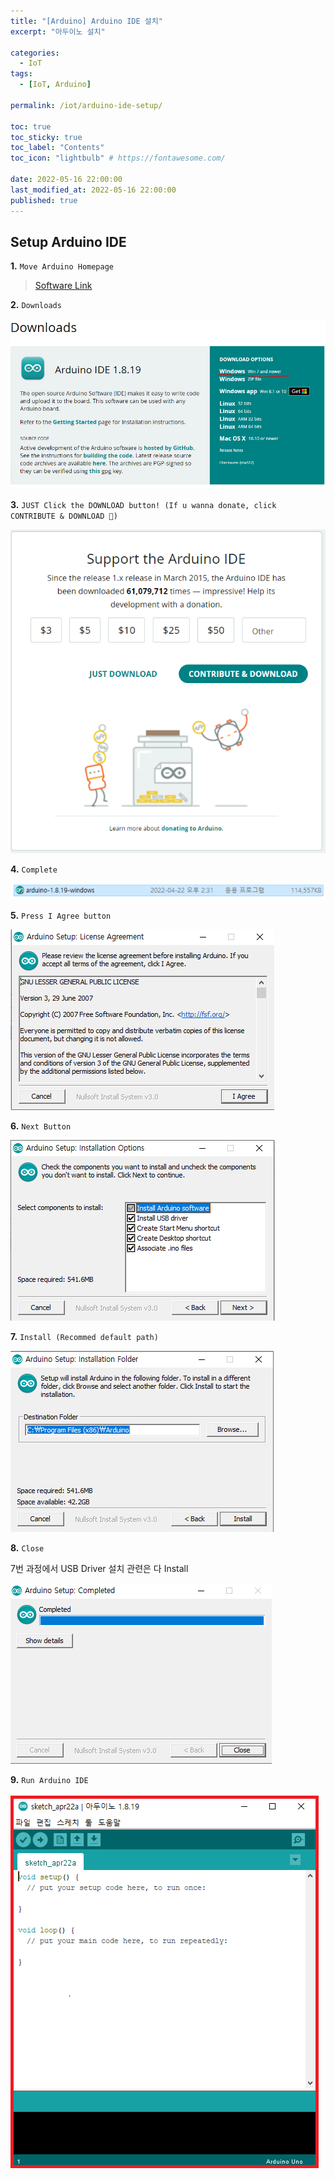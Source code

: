 ```yaml
---
title: "[Arduino] Arduino IDE 설치"
excerpt: "아두이노 설치"

categories:
  - IoT
tags:
  - [IoT, Arduino]

permalink: /iot/arduino-ide-setup/

toc: true
toc_sticky: true
toc_label: "Contents"
toc_icon: "lightbulb" # https://fontawesome.com/
 
date: 2022-05-16 22:00:00
last_modified_at: 2022-05-16 22:00:00
published: true
---
```


## Setup Arduino IDE

**1.** `Move Arduino Homepage`  

> [Software Link](https://www.arduino.cc/en/software)  
    
**2.** `Downloads`  
    
![Untitled](/assets/images/post_img/arduino-ide-setup/Untitled.png)  
    
**3.** `JUST Click the DOWNLOAD button! (If u wanna donate, click CONTRIBUTE & DOWNLOAD 🙂)`  

![Untitled](/assets/images/post_img/arduino-ide-setup/Untitled1.png)  

**4.** `Complete`  
    
![Untitled](/assets/images/post_img/arduino-ide-setup/Untitled2.png)  
    
**5.** `Press I Agree button`  

![Untitled](/assets/images/post_img/arduino-ide-setup/Untitled3.png)  
    
**6.** `Next Button`  
    
![Untitled](/assets/images/post_img/arduino-ide-setup/Untitled4.png)  

**7.** `Install (Recommed default path)`  
    
![Untitled](/assets/images/post_img/arduino-ide-setup/Untitled5.png)  

**8.** `Close`  

7번 과정에서 USB Driver 설치 관련은 다 Install

![Untitled](/assets/images/post_img/arduino-ide-setup/Untitled6.png)  

**9.** `Run Arduino IDE`  

![Untitled](/assets/images/post_img/arduino-ide-setup/Untitled7.png)  
